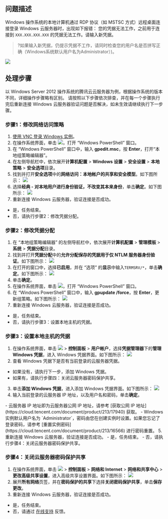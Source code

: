 ## 问题描述

Windows 操作系统的本地计算机通过 RDP 协议（如 MSTSC 方式）远程桌面连接登录 Windows 云服务器时，出现如下报错：
您的凭据无法工作，之前用于连接到 `XXX.XXX.XXX.XXX` 的凭据无法工作。请输入新凭据。
>?如果输入新凭据，仍提示凭据不工作，请同时检查您的用户名是否拼写正确（Windows系统默认用户名为Administrator）)。

![](https://main.qcloudimg.com/raw/74c6302cc36d82e5add5d9ea872d4572.png)

## 处理步骤

<dx-alert infotype="explain" title="">
以 Windows Server 2012 操作系统的腾讯云云服务器为例，根据操作系统的版本不同，详细操作步骤略有区别。
请按照以下步骤依次排查，并在每一个步骤执行完后重新连接 Windows 云服务器验证问题是否解决，如未生效请继续执行下一步骤。
</dx-alert>



### 步骤1：修改网络访问策略
1. [使用 VNC 登录 Windows 实例](https://cloud.tencent.com/document/product/213/35704)。
2. 在操作系统界面，单击 <img src="https://main.qcloudimg.com/raw/f0c84862ef30956c201c3e7c85a26eec.png" style="margin: 0;">，打开 “Windows PowerShell” 窗口。
3. 在 “Windows PowerShell” 窗口中，输入 **gpedit.msc**，按 **Enter**，打开“本地组策略编辑器”。
4. 在左侧导航栏中，依次展开**计算机配置** > **Windows 设置** > **安全设置** > **本地策略** > **安全选项**目录。
5. 找到并打开**安全选项**中的**网络访问：本地帐户的共享和安全模型**。如下图所示：
![](https://main.qcloudimg.com/raw/183e8050ea081cb4634f0d3b8ef90d0a.png)
6. 选择**经典 - 对本地用户进行身份验证，不改变其本来身份**，单击**确定**。如下图所示：
![](https://main.qcloudimg.com/raw/51dd491d451560dd0d963fb35335405e.png)
7. 重新连接 Windows 云服务器，验证连接是否成功。
 - 是，任务结束。
 - 否，请执行步骤2：修改凭据分配。

### 步骤2：修改凭据分配
1. 在 “本地组策略编辑器” 的左侧导航栏中，依次展开**计算机配置** > **管理模板** > **系统** > **凭据分配**目录。
2. 找到并打开**凭据分配**中的**允许分配保存的凭据用于仅 NTLM 服务器身份验证**。如下图所示：
![](https://main.qcloudimg.com/raw/10eeb0291b2a4fd91c316c39b523370d.png)
3. 在打开的窗口中，选择**已启用**，并在 “选项” 的**显示**中输入`TERMSRV/*`，单击**确定**。如下图所示：
![](https://main.qcloudimg.com/raw/98ae861b892233e481d5c52f89ccb333.png)
4. 单击**确定**。
5. 在操作系统界面，单击 <img src="https://main.qcloudimg.com/raw/f0c84862ef30956c201c3e7c85a26eec.png" style="margin: 0;">，打开 “Windows PowerShell” 窗口。
6. 在 “Windows PowerShell” 窗口中，输入 **gpupdate /force**，按 **Enter**，更新组策略。如下图所示：
![](https://main.qcloudimg.com/raw/077166adce1756333626312a0d3531cc.png)
7. 重新连接 Windows 云服务器，验证连接是否成功。
 - 是，任务结束。
 - 否，请执行步骤3：设置本地主机的凭据。

### 步骤3：设置本地主机的凭据
1. 在操作系统界面，单击 <img src="https://main.qcloudimg.com/raw/87d894e564b7e837d9f478298cf2e292.png" style="margin: 0;"> >  **控制面板** > **用户帐户**，选择**凭据管理器**下的**管理 Windows 凭据**，进入 Windows 凭据界面。如下图所示：
![](https://main.qcloudimg.com/raw/32f4e4d6ec88ddea583cf452b830e597.png)
2. 查看 Windows 凭据下是否有当前登录的云服务器凭据。
 - 如果没有，请执行下一步，添加 Windows 凭据。
 - 如果有，请执行步骤四：关闭云服务器密码保护共享。
3. 单击**添加 Windows 凭据**，进入添加 Windows 凭据界面。如下图所示：
![](https://main.qcloudimg.com/raw/724a1b20fe2560f2c047082c32f18161.png)
4. 输入当前登录的云服务器 IP 地址，以及用户名和密码，单击**确定**。
<dx-alert infotype="explain" title="">
- 云服务器 IP 地址即为云服务器公网 IP 地址，请参考 [获取公网 IP 地址](https://cloud.tencent.com/document/product/213/17940) 获取。
- Windows 实例默认用户名为 `Administrator`，密码由您在创建实例时设置。如果您忘记了登录密码，请参考 [重置实例密码](https://cloud.tencent.com/document/product/213/16566) 进行密码重置。
</dx-alert>
5. 重新连接 Windows 云服务器，验证连接是否成功。
 - 是，任务结束。
 - 否，请执行步骤4：关闭云服务器密码保护共享。


### 步骤4：关闭云服务器密码保护共享
1. 在操作系统界面，单击 <img src="https://main.qcloudimg.com/raw/87d894e564b7e837d9f478298cf2e292.png" style="margin: 0;"> >  **控制面板** > **网络和 Internet** > **网络和共享中心** > **更改高级共享设置**，进入高级共享设置界面。如下图所示：
![](https://main.qcloudimg.com/raw/cc6b96db18a04e3e4c16f953df362b62.png)
2. 展开**所有网络**页签，并在**密码保护的共享**下选择**关闭密码保护共享**，单击**保存更改**。
3. 重新连接 Windows 云服务器，验证连接是否成功。
 - 是，任务结束。
 - 否，请通过 [在线支持](https://cloud.tencent.com/online-service?from=doc_213) 反馈。

